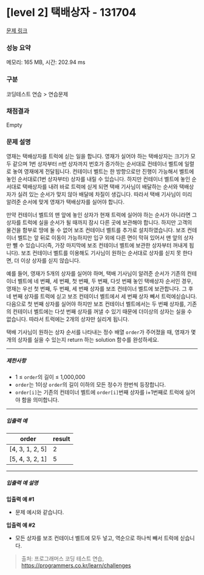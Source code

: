 # [level 2] 택배상자 - 131704 

[문제 링크](https://school.programmers.co.kr/learn/courses/30/lessons/131704) 

### 성능 요약

메모리: 165 MB, 시간: 202.94 ms

### 구분

코딩테스트 연습 > 연습문제

### 채점결과

Empty

### 문제 설명

<p>영재는 택배상자를 트럭에 싣는 일을 합니다. 영재가 실어야 하는 택배상자는 크기가 모두 같으며 1번 상자부터 n번 상자까지 번호가 증가하는 순서대로 컨테이너 벨트에 일렬로 놓여 영재에게 전달됩니다. 컨테이너 벨트는 한 방향으로만 진행이 가능해서 벨트에 놓인 순서대로(1번 상자부터) 상자를 내릴 수 있습니다. 하지만 컨테이너 벨트에 놓인 순서대로 택배상자를 내려 바로 트럭에 싣게 되면 택배 기사님이 배달하는 순서와 택배상자가 실려 있는 순서가 맞지 않아 배달에 차질이 생깁니다. 따라서 택배 기사님이 미리 알려준 순서에 맞게 영재가 택배상자를 실어야 합니다.</p>

<p>만약 컨테이너 벨트의 맨 앞에 놓인 상자가 현재 트럭에 실어야 하는 순서가 아니라면 그 상자를 트럭에 실을 순서가 될 때까지 잠시 다른 곳에 보관해야 합니다. 하지만 고객의 물건을 함부로 땅에 둘 수 없어 보조 컨테이너 벨트를 추가로 설치하였습니다. 보조 컨테이너 벨트는 앞 뒤로 이동이 가능하지만 입구 외에 다른 면이 막혀 있어서 맨 앞의 상자만 뺄 수 있습니다(즉, 가장 마지막에 보조 컨테이너 벨트에 보관한 상자부터 꺼내게 됩니다). 보조 컨테이너 벨트를 이용해도 기사님이 원하는 순서대로 상자를 싣지 못 한다면, 더 이상 상자를 싣지 않습니다.</p>

<p>예를 들어, 영재가 5개의 상자를 실어야 하며, 택배 기사님이 알려준 순서가 기존의 컨테이너 벨트에 네 번째, 세 번째, 첫 번째, 두 번째, 다섯 번째 놓인 택배상자 순서인 경우, 영재는 우선 첫 번째, 두 번째, 세 번째 상자를 보조 컨테이너 벨트에 보관합니다. 그 후 네 번째 상자를 트럭에 싣고 보조 컨테이너 벨트에서 세 번째 상자 빼서 트럭에싣습니다. 다음으로 첫 번째 상자를 실어야 하지만 보조 컨테이너 벨트에서는 두 번째 상자를, 기존의 컨테이너 벨트에는 다섯 번째 상자를 꺼낼 수 있기 때문에 더이상의 상자는 실을 수 없습니다. 따라서 트럭에는 2개의 상자만 실리게 됩니다.</p>

<p>택배 기사님이 원하는 상자 순서를 나타내는 정수 배열 <code>order</code>가 주어졌을 때, 영재가 몇 개의 상자를 실을 수 있는지 return 하는 solution 함수를 완성하세요.</p>

<hr>

<h5>제한사항</h5>

<ul>
<li>1 ≤ <code>order</code>의 길이 ≤ 1,000,000</li>
<li><code>order</code>는 1이상 <code>order</code>의 길이 이하의 모든 정수가 한번씩 등장합니다.</li>
<li><code>order[i]</code>는 기존의 컨테이너 벨트에 <code>order[i]</code>번째 상자를 i+1번째로 트럭에 실어야 함을 의미합니다.</li>
</ul>

<hr>

<h5>입출력 예</h5>
<table class="table">
        <thead><tr>
<th>order</th>
<th>result</th>
</tr>
</thead>
        <tbody><tr>
<td>[4, 3, 1, 2, 5]</td>
<td>2</td>
</tr>
<tr>
<td>[5, 4, 3, 2, 1]</td>
<td>5</td>
</tr>
</tbody>
      </table>
<hr>

<h5>입출력 예 설명</h5>

<p><strong>입출력 예 #1</strong></p>

<ul>
<li>문제 예시와 같습니다.</li>
</ul>

<p><strong>입출력 예 #2</strong></p>

<ul>
<li>모든 상자를 보조 컨테이너 벨트에 모두 넣고, 역순으로 하나씩 빼서 트럭에 싣습니다.</li>
</ul>


> 출처: 프로그래머스 코딩 테스트 연습, https://programmers.co.kr/learn/challenges